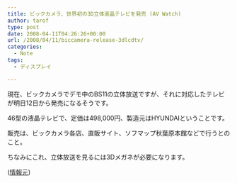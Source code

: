 ```yaml
---
title: ビックカメラ、世界初の3D立体液晶テレビを発売 (AV Watch)
author: tarof
type: post
date: 2008-04-11T04:26:26+00:00
url: /2008/04/11/biccamera-release-3dlcdtv/
categories:
  - Note
tags:
  - ディスプレイ

---
```

現在、ビックカメラでデモ中のBS11の立体放送ですが、それに対応したテレビが明日12日から発売になるそうです。
  
46型の液晶テレビで、定価は498,000円、製造元はHYUNDAIということです。
  
販売は、ビックカメラ各店、直販サイト、ソフマップ秋葉原本館などで行うとのこと。

ちなみにこれ、立体放送を見るには3Dメガネが必要になります。

([情報元][1])

 [1]: http://www.watch.impress.co.jp/av/docs/20080410/bic.htm